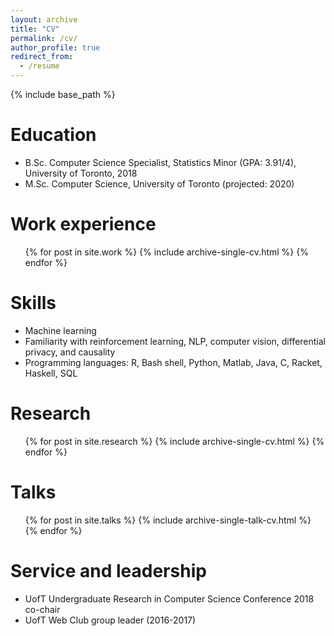```yaml
---
layout: archive
title: "CV"
permalink: /cv/
author_profile: true
redirect_from:
  - /resume
---
```


{% include base_path %}

Education
======
* B.Sc. Computer Science Specialist, Statistics Minor (GPA: 3.91/4), University of Toronto, 2018
* M.Sc. Computer Science, University of Toronto (projected: 2020)

Work experience
======
  <ul>{% for post in site.work %}
    {% include archive-single-cv.html %}
  {% endfor %}</ul>
  
Skills
======
* Machine learning
* Familiarity with reinforcement learning, NLP, computer vision, differential privacy, and causality
* Programming languages: R, Bash shell, Python, Matlab,  Java, C, Racket, Haskell, SQL

Research
======
  <ul>{% for post in site.research %}
    {% include archive-single-cv.html %}
  {% endfor %}</ul>
  
Talks
======
  <ul>{% for post in site.talks %}
    {% include archive-single-talk-cv.html %}
  {% endfor %}</ul>
  
Service and leadership
======
* UofT Undergraduate Research in Computer Science Conference 2018 co-chair
* UofT Web Club group leader (2016-2017)
